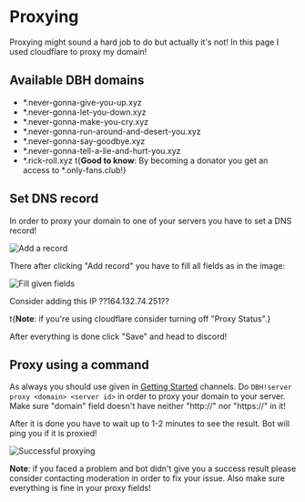 # Proxying

Proxying might sound a hard job to do but actually it's not! In this page I used cloudflare to proxy my domain!

## Available DBH domains

* *.never-gonna-give-you-up.xyz
* *.never-gonna-let-you-down.xyz
* *.never-gonna-make-you-cry.xyz
* *.never-gonna-run-around-and-desert-you.xyz
* *.never-gonna-say-goodbye.xyz
* *.never-gonna-tell-a-lie-and-hurt-you.xyz
* *.rick-roll.xyz
t{**Good to know**: By becoming a donator you get an access to *.only-fans.club!}

## Set DNS record

In order to proxy your domain to one of your servers you have to set a DNS record!

![Add a record](/content/add-record.png)

There after clicking "Add record" you have to fill all fields as in the image:

![Fill given fields](/content/proxy-fields.png)

Consider adding this IP ??164.132.74.251??

t{**Note**: if you're using cloudflare consider turning off "Proxy Status".}

After everything is done click "Save" and head to discord!

## Proxy using a command

As always you should use given in [Getting Started](/getting-started) channels. Do `DBH!server proxy <domain> <server id>` in order to proxy your domain to your server. Make sure "domain" field doesn't have neither "http://" nor "https://" in it!

After it is done you have to wait up to 1-2 minutes to see the result. Bot will ping you if it is proxied!

![Successful proxying](/content/proxying-success.png)

**Note**: if you faced a problem and bot didn't give you a success result please consider contacting moderation in order to fix your issue. Also make sure everything is fine in your proxy fields!
